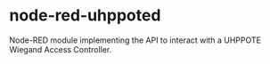 # node-red-uhppoted

Node-RED module implementing the API to interact with a UHPPOTE Wiegand Access Controller.
